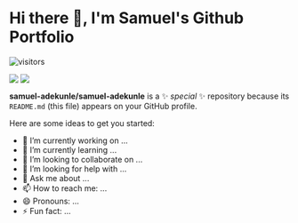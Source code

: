 # Hi there 👋, I'm Samuel's Github Portfolio

![visitors](https://visitor-badge.glitch.me/badge?page_id=samuel-adekunle.samuel-adekunle)

<a><img style="vertical-align: top;" src="https://github-readme-stats.vercel.app/api?username=samuel-adekunle&count_private=true&show_icons=true" /></a>
<a><img style="vertical-align: top;" src="https://github-readme-stats.vercel.app/api/top-langs/?username=samuel-adekunle&langs_count=5&hide=HTML,Jupyter%20Notebook,cuda,css,scss,cmake&exclude_repo=C-MIPS-Compiler,AdventOfCode2020,404CircuitSimulator&layout=compact" /></a>

**samuel-adekunle/samuel-adekunle** is a ✨ _special_ ✨ repository because its `README.md` (this file) appears on your GitHub profile.

Here are some ideas to get you started:

- 🔭 I’m currently working on ...
- 🌱 I’m currently learning ...
- 👯 I’m looking to collaborate on ...
- 🤔 I’m looking for help with ...
- 💬 Ask me about ...
- 📫 How to reach me: ...
- 😄 Pronouns: ...
- ⚡ Fun fact: ...

